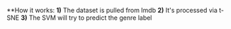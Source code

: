 **How it works:
**1)** The dataset is pulled from Imdb
**2)** It's processed via t-SNE
**3)** The SVM will try to predict the genre label
